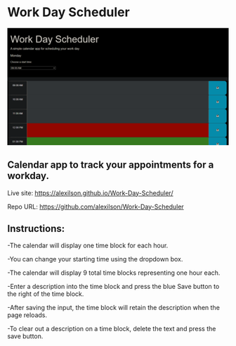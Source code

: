 # Work Day Scheduler

![Image showing front page of app.](./Assets/images/screenshot.png)

## Calendar app to track your appointments for a workday.

Live site: https://alexilson.github.io/Work-Day-Scheduler/

Repo URL: https://github.com/alexilson/Work-Day-Scheduler

## Instructions:

-The calendar will display one time block for each hour.

-You can change your starting time using the dropdown box.

-The calendar will display 9 total time blocks representing one hour each.

-Enter a description into the time block and press the blue Save button to the right of the time block.

-After saving the input, the time block will retain the description when the page reloads.

-To clear out a description on a time block, delete the text and press the save button.


